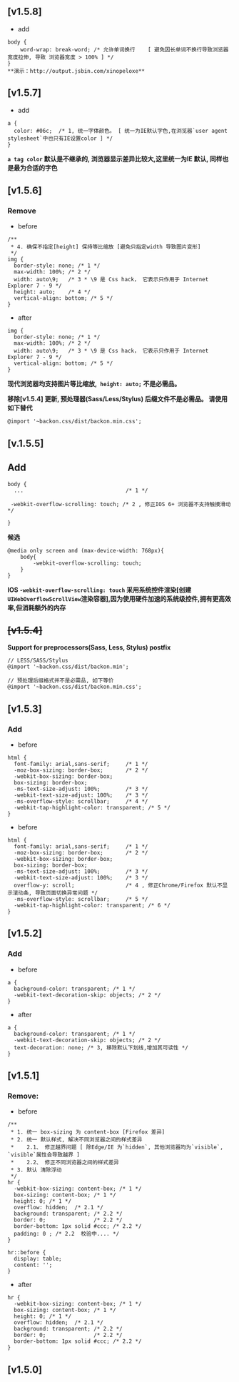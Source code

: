 ## [v1.5.8]
* add
```
body {
    word-wrap: break-word; /* 允许单词换行    [ 避免因长单词不换行导致浏览器宽度拉伸, 导致 浏览器宽度 > 100% ] */
}
**演示：http://output.jsbin.com/xinopeloxe**
```
## [v1.5.7]
* add
```
a {
  color: #06c;  /* 1, 统一字体颜色。 [ 统一为IE默认字色,在浏览器`user agent stylesheet`中也只有IE设置color ] */
}
```
**`a tag color` 默认是不继承的, 浏览器显示差异比较大,这里统一为IE 默认, 同样也是最为合适的字色**
## [v1.5.6]
### Remove
* before
```
/**
 * 4. 确保不指定[height] 保持等比缩放 [避免只指定width 导致图片变形]
 */
img {
  border-style: none; /* 1 */
  max-width: 100%; /* 2 */
  width: auto\9;   /* 3 * \9 是 Css hack， 它表示只作用于 Internet Explorer 7 - 9 */
  height: auto;    /* 4 */
  vertical-align: bottom; /* 5 */
}
```
* after
```
img {
  border-style: none; /* 1 */
  max-width: 100%; /* 2 */
  width: auto\9;   /* 3 * \9 是 Css hack， 它表示只作用于 Internet Explorer 7 - 9 */
  vertical-align: bottom; /* 5 */
}
```
**现代浏览器均支持图片等比缩放,` height: auto;` 不是必需品。**

**移除[v1.5.4] 更新, 预处理器(Sass/Less/Stylus) 后缀文件不是必需品。 请使用如下替代**
```
@import '~backon.css/dist/backon.min.css';
```
## [v.1.5.5]
## Add
```
body {
  ...                                /* 1 */

 -webkit-overflow-scrolling: touch; /* 2 , 修正IOS 6+ 浏览器不支持触摸滑动 */

}
```
**候选**
```
@media only screen and (max-device-width: 768px){
    body{
        -webkit-overflow-scrolling: touch;
    }
}
```
**IOS `-webkit-overflow-scrolling: touch` 采用系统控件渲染[创建`UIWebOverflowScrollView`渲染容器],因为使用硬件加速的系统级控件,拥有更高效率,但消耗额外的内存**


## <del>[v1.5.4]</del>
**Support for preprocessors(Sass, Less, Stylus) postfix**
```
// LESS/SASS/Stylus
@import '~backon.css/dist/backon.min';

// 预处理后缀格式并不是必需品, 如下等价
@import '~backon.css/dist/backon.min.css';
```

## [v1.5.3]
### Add
* before
```
html {
  font-family: arial,sans-serif;     /* 1 */
  -moz-box-sizing: border-box;       /* 2 */
  -webkit-box-sizing: border-box;
  box-sizing: border-box;
  -ms-text-size-adjust: 100%;        /* 3 */
  -webkit-text-size-adjust: 100%;    /* 3 */
  -ms-overflow-style: scrollbar;     /* 4 */
  -webkit-tap-highlight-color: transparent; /* 5 */
}
```
* before
```
html {
  font-family: arial,sans-serif;     /* 1 */
  -moz-box-sizing: border-box;       /* 2 */
  -webkit-box-sizing: border-box;
  box-sizing: border-box;
  -ms-text-size-adjust: 100%;        /* 3 */
  -webkit-text-size-adjust: 100%;    /* 3 */
  overflow-y: scroll;                /* 4 , 修正Chrome/Firefox 默认不显示滚动条, 导致页面切换异常问题 */
  -ms-overflow-style: scrollbar;     /* 5 */
  -webkit-tap-highlight-color: transparent; /* 6 */
}
```

## [v1.5.2]
### Add
* before
```
a {
  background-color: transparent; /* 1 */
  -webkit-text-decoration-skip: objects; /* 2 */
}
```
* after
```
a {
  background-color: transparent; /* 1 */
  -webkit-text-decoration-skip: objects; /* 2 */
  text-decoration: none; /* 3, 移除默认下划线,增加其可读性 */
}
```

## [v1.5.1]
### Remove:
* before
```
/**
 * 1. 统一 box-sizing 为 content-box [Firefox 差异]
 * 2. 统一 默认样式, 解决不同浏览器之间的样式差异
 *    2.1、 修正越界问题 [ 除Edge/IE 为`hidden`, 其他浏览器均为`visible`, `visible`属性会导致越界 ]
 *    2.2、 修正不同浏览器之间的样式差异
 * 3. 默认 清除浮动
 */
hr {
  -webkit-box-sizing: content-box; /* 1 */
  box-sizing: content-box; /* 1 */
  height: 0; /* 1 */
  overflow: hidden;  /* 2.1 */
  background: transparent; /* 2.2 */
  border: 0;               /* 2.2 */
  border-bottom: 1px solid #ccc; /* 2.2 */
  padding: 0 ; /* 2.2  校验中.... */
}

hr::before {
  display: table;
  content: '';
}
```
* after
```
hr {
  -webkit-box-sizing: content-box; /* 1 */
  box-sizing: content-box; /* 1 */
  height: 0; /* 1 */
  overflow: hidden;  /* 2.1 */
  background: transparent; /* 2.2 */
  border: 0;               /* 2.2 */
  border-bottom: 1px solid #ccc; /* 2.2 */
}
```

## [v1.5.0]



